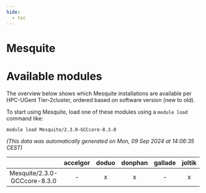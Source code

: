 ```yaml
---
hide:
  - toc
---
```


Mesquite
========

# Available modules


The overview below shows which Mesquite installations are available per HPC-UGent Tier-2cluster, ordered based on software version (new to old).

To start using Mesquite, load one of these modules using a `module load` command like:

```shell
module load Mesquite/2.3.0-GCCcore-8.3.0
```

*(This data was automatically generated on Mon, 09 Sep 2024 at 14:06:35 CEST)*  

| |accelgor|doduo|donphan|gallade|joltik|shinx|skitty|
| :---: | :---: | :---: | :---: | :---: | :---: | :---: | :---: |
|Mesquite/2.3.0-GCCcore-8.3.0|-|x|x|-|x|-|x|
